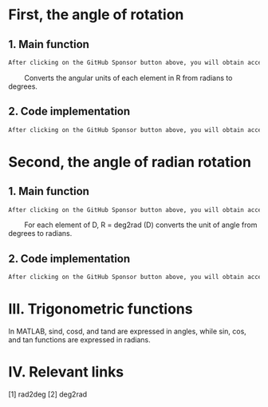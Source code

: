 #  First, the angle of rotation 

##  1. Main function 

  ```python  
After clicking on the GitHub Sponsor button above, you will obtain access permissions to my private code repository ( https://github.com/slowlon/my_code_bar ) to view this blog code. By searching the code number of this blog, you can find the code you need, code number is: 2024020309574577931
  ```  
    Converts the angular units of each element in R from radians to degrees. 

##  2. Code implementation 

  ```python  
After clicking on the GitHub Sponsor button above, you will obtain access permissions to my private code repository ( https://github.com/slowlon/my_code_bar ) to view this blog code. By searching the code number of this blog, you can find the code you need, code number is: 2024020309574577931
  ```  
#  Second, the angle of radian rotation 

##  1. Main function 

  ```python  
After clicking on the GitHub Sponsor button above, you will obtain access permissions to my private code repository ( https://github.com/slowlon/my_code_bar ) to view this blog code. By searching the code number of this blog, you can find the code you need, code number is: 2024020309574577931
  ```  
    For each element of D, R = deg2rad (D) converts the unit of angle from degrees to radians. 

##  2. Code implementation 

  ```python  
After clicking on the GitHub Sponsor button above, you will obtain access permissions to my private code repository ( https://github.com/slowlon/my_code_bar ) to view this blog code. By searching the code number of this blog, you can find the code you need, code number is: 2024020309574577931
  ```  
#  III. Trigonometric functions 

 In MATLAB, sind, cosd, and tand are expressed in angles, while sin, cos, and tan functions are expressed in radians. 

#  IV. Relevant links 

 [1] rad2deg [2] deg2rad 

